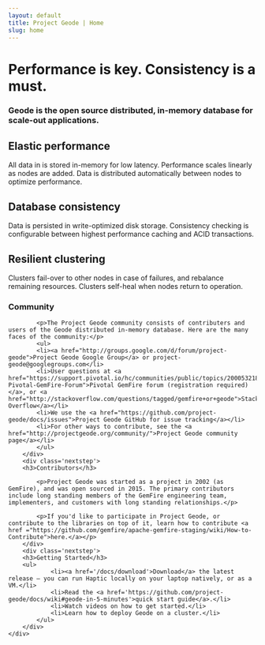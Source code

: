 ```yaml
---
layout: default
title: Project Geode | Home
slug: home
---
```


<div class='billboard-home'>
	<div class='inner'>
		<h1>Performance is key. Consistency is a must.</h1>
		<div class='intro'><h3>Geode is the open source distributed, in-memory database for scale-out applications.</h3></div>
	</div>
</div>

<div class='benefits'>
	<div class='container'>
		<div class='benefit'>
			<h2>Elastic performance</h2>
			<p>All data in is stored in-memory for low latency. Performance scales linearly as nodes are added. Data is distributed automatically between nodes to optimize performance.</p>
		</div>
		<div class='benefit'>
			<h2>Database consistency</h2>
			<p>Data is persisted in write-optimized disk storage. Consistency checking is configurable between highest performance caching and ACID transactions.</p>
		</div>
		<div class='benefit'>
			<h2>Resilient clustering</h2>
			<p>Clusters fail-over to other nodes in case of failures, and rebalance remaining resources. Clusters self-heal when nodes return to operation.</p>
		</div>
	</div>
</div>



<div class='nextsteps'>
	<div class='container'>
		<div class='nextstep'>
			<h3>Community</h3>

			<p>The Project Geode community consists of contributers and users of the Geode distributed in-memory database. Here are the many faces of the community:</p>
			<ul>
			<li><a href="http://groups.google.com/d/forum/project-geode">Project Geode Google Group</a> or project-geode@googlegroups.com</li>
			<li>User questions at <a href="https://support.pivotal.io/hc/communities/public/topics/200053218-Pivotal-GemFire-Forum">Pivotal GemFire forum (registration required)</a>, or <a href="http://stackoverflow.com/questions/tagged/gemfire+or+geode">Stack Overflow</a></li>
			<li>We use the <a href="https://github.com/project-geode/docs/issues">Project Geode GitHub for issue tracking</a></li>
			<li>For other ways to contribute, see the <a href="http://projectgeode.org/community/">Project Geode community page</a></li>
			</ul>
		</div>
		<div class='nextstep'>
	    <h3>Contributors</h3>
			
			<p>Project Geode was started as a project in 2002 (as GemFire), and was open sourced in 2015. The primary contributors include long standing members of the GemFire engineering team, implementers, and customers with long standing relationships.</p>

			<p>If you'd like to participate in Project Geode, or contribute to the libraries on top of it, learn how to contribute <a href ="https://github.com/gemfire/apache-gemfire-staging/wiki/How-to-Contribute">here.</a></p>
		</div>
		<div class='nextstep'>
	    <h3>Getting Started</h3>
	    <ul>
				<li><a href='/docs/download'>Download</a> the latest release — you can run Haptic locally on your laptop natively, or as a VM.</li>
				<li>Read the <a href='https://github.com/project-geode/docs/wiki#geode-in-5-minutes'>quick start guide</a>.</li>
				<li>Watch videos on how to get started.</li>
				<li>Learn how to deploy Geode on a cluster.</li>
			</ul>
		</div>
	</div>
</div>

